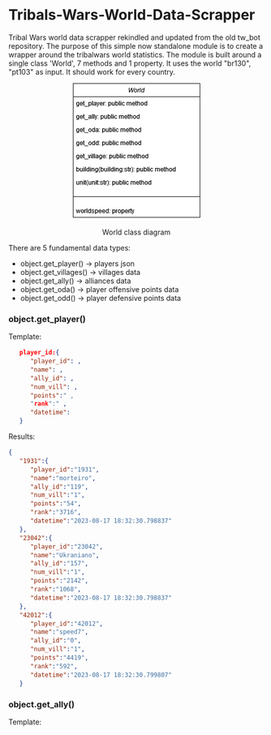 # Tribals-Wars-World-Data-Scrapper
Tribal Wars world data scrapper rekindled and updated from the old tw_bot repository. The purpose of this simple now standalone module is to create a wrapper around the tribalwars world statistics.
The module is built around a single class 'World', 7 methods and 1 property. It uses the world "br130", "pt103" as input. It should work for every country.

<p align="center">
  <img src="images/classdiagram.png"/> 
</p>
<p align="center"> World class diagram </p>

There are 5 fundamental data types:
- object.get_player() -> players json
- object.get_villages() -> villages data
- object.get_ally() -> alliances data
- object.get_oda() -> player offensive points data
- object.get_odd() -> player defensive points data

### object.get_player()
Template:
```json
   player_id:{
      "player_id": ,
      "name": ,
      "ally_id": ,
      "num_vill": ,
      "points":" ,
      "rank":" ,
      "datetime": 
   }
```

Results:
```json
{
   "1931":{
      "player_id":"1931",
      "name":"morteiro",
      "ally_id":"119",
      "num_vill":"1",
      "points":"54",
      "rank":"3716",
      "datetime":"2023-08-17 18:32:30.798837"
   },
   "23042":{
      "player_id":"23042",
      "name":"Ukraniano",
      "ally_id":"157",
      "num_vill":"1",
      "points":"2142",
      "rank":"1068",
      "datetime":"2023-08-17 18:32:30.798837"
   },
   "42012":{
      "player_id":"42012",
      "name":"speed7",
      "ally_id":"0",
      "num_vill":"1",
      "points":"4419",
      "rank":"592",
      "datetime":"2023-08-17 18:32:30.799807"
   }
```

### object.get_ally()
Template:

